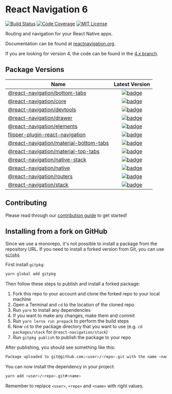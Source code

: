 # React Navigation 6

[![Build Status][build-badge]][build]
[![Code Coverage][coverage-badge]][coverage]
[![MIT License][license-badge]][license]

Routing and navigation for your React Native apps.

Documentation can be found at [reactnavigation.org](https://reactnavigation.org/).

If you are looking for version 4, the code can be found in the [4.x branch](https://github.com/react-navigation/react-navigation/tree/4.x).

## Package Versions

| Name                                                                         |                                                                      Latest Version                                                                       |
| ---------------------------------------------------------------------------- | :-------------------------------------------------------------------------------------------------------------------------------------------------------: |
| [@react-navigation/bottom-tabs](/packages/bottom-tabs)                       |          [![badge](https://img.shields.io/npm/v/@react-navigation/bottom-tabs.svg)](https://www.npmjs.com/package/@react-navigation/bottom-tabs)          |
| [@react-navigation/core](/packages/core)                                     |                 [![badge](https://img.shields.io/npm/v/@react-navigation/core.svg)](https://www.npmjs.com/package/@react-navigation/core)                 |
| [@react-navigation/devtools](/packages/devtools)                             |             [![badge](https://img.shields.io/npm/v/@react-navigation/devtools.svg)](https://www.npmjs.com/package/@react-navigation/devtools)             |
| [@react-navigation/drawer](/packages/drawer)                                 |               [![badge](https://img.shields.io/npm/v/@react-navigation/drawer.svg)](https://www.npmjs.com/package/@react-navigation/drawer)               |
| [@react-navigation/elements](/packages/elements)                             |             [![badge](https://img.shields.io/npm/v/@react-navigation/elements.svg)](https://www.npmjs.com/package/@react-navigation/elements)             |
| [flipper-plugin-react-navigation](/packages/flipper-plugin-react-navigation) |        [![badge](https://img.shields.io/npm/v/flipper-plugin-react-navigation.svg)](https://www.npmjs.com/package/flipper-plugin-react-navigation)        |
| [@react-navigation/material-bottom-tabs](/packages/material-bottom-tabs)     | [![badge](https://img.shields.io/npm/v/@react-navigation/material-bottom-tabs.svg)](https://www.npmjs.com/package/@react-navigation/material-bottom-tabs) |
| [@react-navigation/material-top-tabs](/packages/material-top-tabs)           |    [![badge](https://img.shields.io/npm/v/@react-navigation/material-top-tabs.svg)](https://www.npmjs.com/package/@react-navigation/material-top-tabs)    |
| [@react-navigation/native-stack](/packages/native-stack)                     |            [![badge](https://img.shields.io/npm/v/@react-navigation/stack.svg)](https://www.npmjs.com/package/@react-navigation/native-stack)             |
| [@react-navigation/native](/packages/native)                                 |               [![badge](https://img.shields.io/npm/v/@react-navigation/native.svg)](https://www.npmjs.com/package/@react-navigation/native)               |
| [@react-navigation/routers](/packages/routers)                               |              [![badge](https://img.shields.io/npm/v/@react-navigation/routers.svg)](https://www.npmjs.com/package/@react-navigation/routers)              |
| [@react-navigation/stack](/packages/stack)                                   |                [![badge](https://img.shields.io/npm/v/@react-navigation/stack.svg)](https://www.npmjs.com/package/@react-navigation/stack)                |

## Contributing

Please read through our [contribution guide](CONTRIBUTING.md) to get started!

## Installing from a fork on GitHub

Since we use a monorepo, it's not possible to install a package from the repository URL. If you need to install a forked version from Git, you can use [`gitpkg`](https://github.com/ramasilveyra/gitpkg).

First install `gitpkg`:

```sh
yarn global add gitpkg
```

Then follow these steps to publish and install a forked package:

1. Fork this repo to your account and clone the forked repo to your local machine
1. Open a Terminal and `cd` to the location of the cloned repo
1. Run `yarn` to install any dependencies
1. If you want to make any changes, make them and commit
1. Run `yarn lerna run prepack` to perform the build steps
1. Now `cd` to the package directory that you want to use (e.g. `cd packages/stack` for `@react-navigation/stack`)
1. Run `gitpkg publish` to publish the package to your repo

After publishing, you should see something like this:

```sh
Package uploaded to git@github.com:<user>/<repo>.git with the name <name>
```

You can now install the dependency in your project:

```sh
yarn add <user>/<repo>.git#<name>
```

Remember to replace `<user>`, `<repo>` and `<name>` with right values.

<!-- badges -->

[build-badge]: https://github.com/react-navigation/react-navigation/actions/workflows/ci.yml/badge.svg
[build]: https://github.com/react-navigation/react-navigation/actions/workflows/ci.yml
[coverage-badge]: https://img.shields.io/codecov/c/github/react-navigation/react-navigation.svg
[coverage]: https://codecov.io/github/react-navigation/react-navigation
[license-badge]: https://img.shields.io/npm/l/@react-navigation/core.svg
[license]: https://opensource.org/licenses/MIT
